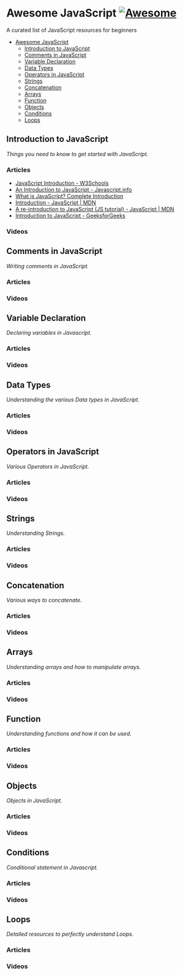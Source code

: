 # Awesome JavaScript [![Awesome](https://cdn.rawgit.com/sindresorhus/awesome/d7305f38d29fed78fa85652e3a63e154dd8e8829/media/badge.svg)](https://github.com/sindresorhus/awesome)

A curated list of JavaScript resources for beginners

- [Awesome JavaScript](#awesome-JavaScript)
    - [Introduction to JavaScript](#introduction-to-JavaScript)
    - [Comments in JavaScript](#comments-in-JavaScript)
    - [Variable Declaration](#variable-declaration)
    - [Data Types](#data-types)
    - [Operators in JavaScript](#operators-in-javascript)
    - [Strings](#strings)
    - [Concatenation](#concatenation)
    - [Arrays](#arrays)
    - [Function](#function)
    - [Objects](#objects)
    - [Conditions](#conditions)
    - [Loops](#loops)
    
## Introduction to JavaScript

*Things you need to know to get started with JavaScript.*

### Articles

 - [JavaScript Introduction - W3Schools](https://www.w3schools.com/js/js_intro.asp) 
 - [An Introduction to JavaScript - Javascript.info](https://javascript.info/intro) 
 - [What is JavaScript? Complete Introduction](https://www.guru99.com/introduction-to-javascript.html)
 - [Introduction - JavaScript | MDN](https://developer.mozilla.org/en-US/docs/Web/JavaScript/Guide/Introduction)
 - [A re-introduction to JavaScript (JS tutorial) - JavaScript | MDN](https://developer.mozilla.org/en-US/docs/Web/JavaScript/A_re-introduction_to_JavaScript)
 - [Introduction to JavaScript - GeeksforGeeks](https://www.geeksforgeeks.org/introduction-to-javascript/)

### Videos

## Comments in JavaScript

*Writing comments in JavaScript.*

### Articles

### Videos

## Variable Declaration

*Declaring variables in Javascript.*

### Articles

### Videos

## Data Types

*Understanding the various Data types in JavaScript.*

### Articles

### Videos

## Operators in JavaScript

*Various Operators in JavaScript.*

### Articles

### Videos

## Strings

*Understanding Strings.*

### Articles

### Videos

## Concatenation

*Various ways to concatenate.*

### Articles

### Videos

## Arrays

*Understanding arrays and how to manipulate arrays.*

### Articles

### Videos

## Function

*Understanding functions and how it can be used.*

### Articles

### Videos

## Objects

*Objects in JavaScript.*

### Articles

### Videos

## Conditions

*Conditional statement in Javascript.*

### Articles

### Videos

## Loops

*Detailed resources to perfectly understand Loops.*

### Articles

### Videos
